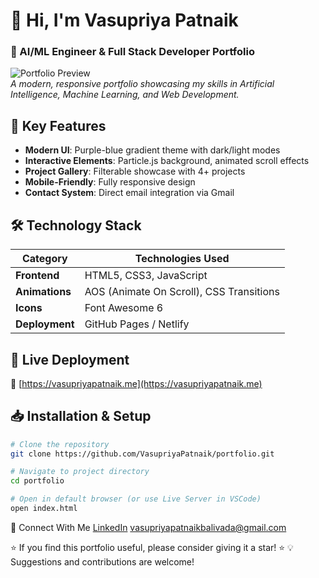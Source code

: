 # 👋 Hi, I'm Vasupriya Patnaik  
### 🚀 AI/ML Engineer & Full Stack Developer Portfolio  

![Portfolio Preview](./screenshot.png)  
*A modern, responsive portfolio showcasing my skills in Artificial Intelligence, Machine Learning, and Web Development.*

## 🌟 Key Features  
- **Modern UI**: Purple-blue gradient theme with dark/light modes  
- **Interactive Elements**: Particle.js background, animated scroll effects  
- **Project Gallery**: Filterable showcase with 4+ projects  
- **Mobile-Friendly**: Fully responsive design  
- **Contact System**: Direct email integration via Gmail  

## 🛠️ Technology Stack  
| Category       | Technologies Used                     |
|----------------|---------------------------------------|
| **Frontend**   | HTML5, CSS3, JavaScript               |
| **Animations** | AOS (Animate On Scroll), CSS Transitions |
| **Icons**      | Font Awesome 6                        |
| **Deployment** | GitHub Pages / Netlify                |

## 🚀 Live Deployment  
🔗 [https://vasupriyapatnaik.me](https://vasupriyapatnaik.me) 

## 📥 Installation & Setup  
```bash
# Clone the repository
git clone https://github.com/VasupriyaPatnaik/portfolio.git

# Navigate to project directory
cd portfolio

# Open in default browser (or use Live Server in VSCode)
open index.html
```

🤝 Connect With Me
[LinkedIn](https://www.linkedin.com/in/vasupriya-patnaik)
[vasupriyapatnaikbalivada@gmail.com](vasupriyapatnaikbalivada@gmail.com)

⭐ If you find this portfolio useful, please consider giving it a star! ⭐
💡 Suggestions and contributions are welcome!
